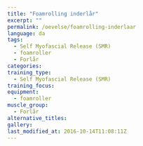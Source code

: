 ```yaml
---
title: "Foamrolling inderlår"
excerpt: ""
permalink: /oevelse/foamrolling-inderlaar
language: da
tags:
  - Self Myofascial Release (SMR)
  - foamroller
  - Forlår
categories:
training_type: 
  - Self Myofascial Release (SMR)
training_focus: 
equipment:
  - foamroller
muscle_group:
  - Forlår
alternative_titles:
gallery:
last_modified_at: 2016-10-14T11:08:11Z
---
```



